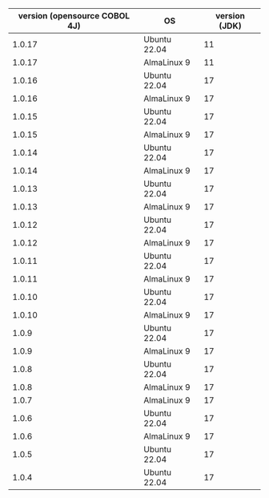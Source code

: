 | version (opensource COBOL 4J) | OS | version (JDK) | 
| -- | -- | -- |
| 1.0.17 | Ubuntu 22.04 | 11 |
| 1.0.17 | AlmaLinux 9 | 11 |
| 1.0.16 | Ubuntu 22.04 | 17 |
| 1.0.16 | AlmaLinux 9 | 17 |
| 1.0.15 | Ubuntu 22.04 | 17 |
| 1.0.15 | AlmaLinux 9 | 17 |
| 1.0.14 | Ubuntu 22.04 | 17 |
| 1.0.14 | AlmaLinux 9 | 17 |
| 1.0.13 | Ubuntu 22.04 | 17 |
| 1.0.13 | AlmaLinux 9 | 17 |
| 1.0.12 | Ubuntu 22.04 | 17 |
| 1.0.12 | AlmaLinux 9 | 17 |
| 1.0.11 | Ubuntu 22.04 | 17 |
| 1.0.11 | AlmaLinux 9 | 17 |
| 1.0.10 | Ubuntu 22.04 | 17 |
| 1.0.10 | AlmaLinux 9 | 17 |
| 1.0.9 | Ubuntu 22.04 | 17 |
| 1.0.9 | AlmaLinux 9 | 17 |
| 1.0.8 | Ubuntu 22.04 | 17 |
| 1.0.8 | AlmaLinux 9 | 17 |
| 1.0.7 | AlmaLinux 9 | 17 |
| 1.0.6 | Ubuntu 22.04 | 17 |
| 1.0.6 | AlmaLinux 9 | 17 |
| 1.0.5 | Ubuntu 22.04 | 17 |
| 1.0.4 | Ubuntu 22.04 | 17 |